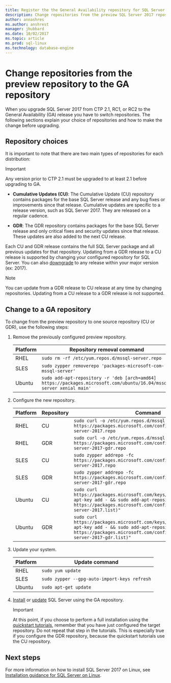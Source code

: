 ```yaml
---
title: Register the the General Availability repository for SQL Server on Linux | Microsoft Docs
description: Change repositories from the preview SQL Server 2017 repository to the General Availability (GA) repository on Linux (GA is also sometimes referred to as RTM).
author: annashres 
ms.author: anshrest 
manager: jhubbard
ms.date: 10/02/2017
ms.topic: article
ms.prod: sql-linux
ms.technology: database-engine
---
```

# Change repositories from the preview repository to the GA repository

When you upgrade SQL Server 2017 from CTP 2.1, RC1, or RC2 to the General Availability (GA) release you have to switch repositories. The following sections explain your choice of repositories and how to make the change before upgrading.

## Repository choices

It is important to note that there are two main types of repositories for each distribution:

  > [!IMPORTANT]
  > Any version prior to CTP 2.1 must be upgraded to at least 2.1 before upgrading to GA.

- **Cumulative Updates (CU)**: The Cumulative Update (CU) repository contains packages for the base SQL Server release and any bug fixes or improvements since that release. Cumulative updates are specific to a release version, such as SQL Server 2017. They are released on a regular cadence.

- **GDR**: The GDR repository contains packages for the base SQL Server release and only critical fixes and security updates since that release. These updates are also added to the next CU release.

Each CU and GDR release contains the full SQL Server package and all previous updates for that repository. Updating from a GDR release to a CU release is supported by changing your configured repository for SQL Server. You can also [downgrade](sql-server-linux-setup.md#rollback) to any release within your major version (ex: 2017).

> [!NOTE]
> You can update from a GDR release to CU release at any time by changing repositories. Updating from a CU release to a GDR release is not supported. 

## Change to a GA repository

To change from the preview repository to one source repository (CU or GDR), use the following steps:

1. Remove the previously configured preview repository.

   | Platform | Repository removal command |
   |-----|-----|
   | RHEL | `sudo rm -rf /etc/yum.repos.d/mssql-server.repo` |
   | SLES | `sudo zypper removerepo 'packages-microsoft-com-mssql-server'` |
   | Ubuntu | `sudo add-apt-repository -r 'deb [arch=amd64] https://packages.microsoft.com/ubuntu/16.04/mssql-server xenial main'` |

1. Configure the new repository.

   | Platform | Repository | Command |
   |-----|-----|-----|
   | RHEL | CU | `sudo curl -o /etc/yum.repos.d/mssql-server.repo https://packages.microsoft.com/config/rhel/7/mssql-server-2017.repo` |
   | RHEL | GDR | `sudo curl -o /etc/yum.repos.d/mssql-server.repo https://packages.microsoft.com/config/rhel/7/mssql-server-2017-gdr.repo` |
   | SLES | CU  | `sudo zypper addrepo -fc https://packages.microsoft.com/config/sles12/mssql-server-2017.repo` |
   | SLES | GDR | `sudo zypper addrepo -fc https://packages.microsoft.com/config/sles12/mssql-server-2017-gdr.repo` |
   | Ubuntu | CU | `sudo curl https://packages.microsoft.com/keys/microsoft.asc \| sudo apt-key add - && sudo add-apt-repository "$(curl https://packages.microsoft.com/config/ubuntu/16.04/mssql-server-2017.list)"` |
   | Ubuntu | GDR | `sudo curl https://packages.microsoft.com/keys/microsoft.asc \| sudo apt-key add - && sudo add-apt-repository "$(curl https://packages.microsoft.com/config/ubuntu/16.04/mssql-server-2017-gdr.list)"` |

1. Update your system.

   | Platform | Update command |
   |-----|-----|
   | RHEL | `sudo yum update` |
   | SLES | `sudo zypper --gpg-auto-import-keys refresh` |
   | Ubuntu | `sudo apt-get update` |

1. [Install](sql-server-linux-setup.md#platforms) or [update](sql-server-linux-setup.md#upgrade) SQL Server using the GA repository.

   > [!IMPORTANT]
   > At this point, if you choose to perform a full installation using the [quickstart tutorials](#platforms), remember that you have just configured the target repository. Do not repeat that step in the tutorials. This is especially true if you configure the GDR repository, because the quickstart tutorials use the CU repository.

## Next steps

For more information on how to install SQL Server 2017 on Linux, see [Installation guidance for SQL Server on Linux](sql-server-linux-setup.md).

